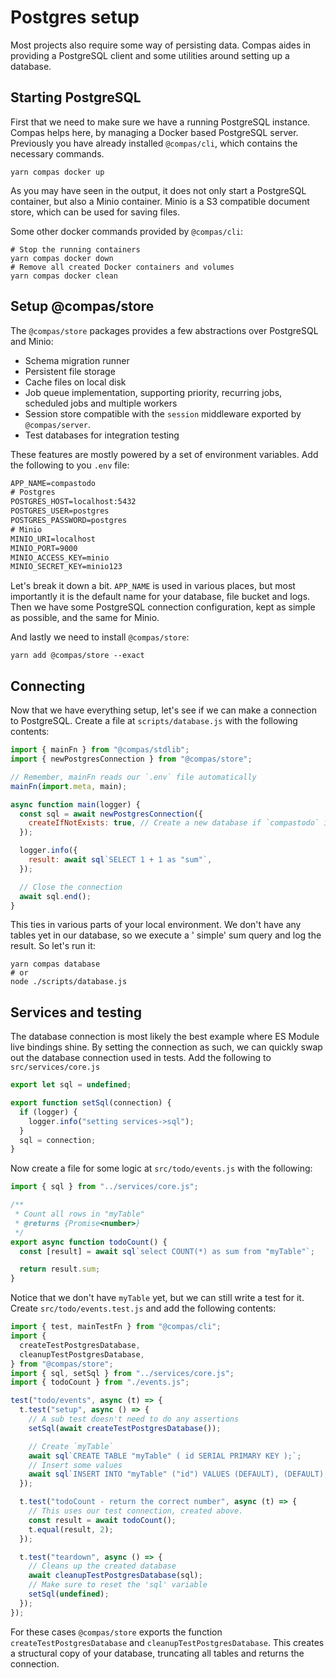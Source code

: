 # Postgres setup

Most projects also require some way of persisting data. Compas aides in
providing a PostgreSQL client and some utilities around setting up a database.

## Starting PostgreSQL

First that we need to make sure we have a running PostgreSQL instance. Compas
helps here, by managing a Docker based PostgreSQL server. Previously you have
already installed `@compas/cli`, which contains the necessary commands.

```shell
yarn compas docker up
```

As you may have seen in the output, it does not only start a PostgreSQL
container, but also a Minio container. Minio is a S3 compatible document store,
which can be used for saving files.

Some other docker commands provided by `@compas/cli`:

```shell
# Stop the running containers
yarn compas docker down
# Remove all created Docker containers and volumes
yarn compas docker clean
```

## Setup @compas/store

The `@compas/store` packages provides a few abstractions over PostgreSQL and
Minio:

- Schema migration runner
- Persistent file storage
- Cache files on local disk
- Job queue implementation, supporting priority, recurring jobs, scheduled jobs
  and multiple workers
- Session store compatible with the `session` middleware exported by
  `@compas/server`.
- Test databases for integration testing

These features are mostly powered by a set of environment variables. Add the
following to you `.env` file:

```txt
APP_NAME=compastodo
# Postgres
POSTGRES_HOST=localhost:5432
POSTGRES_USER=postgres
POSTGRES_PASSWORD=postgres
# Minio
MINIO_URI=localhost
MINIO_PORT=9000
MINIO_ACCESS_KEY=minio
MINIO_SECRET_KEY=minio123
```

Let's break it down a bit. `APP_NAME` is used in various places, but most
importantly it is the default name for your database, file bucket and logs. Then
we have some PostgreSQL connection configuration, kept as simple as possible,
and the same for Minio.

And lastly we need to install `@compas/store`:

```shell
yarn add @compas/store --exact
```

## Connecting

Now that we have everything setup, let's see if we can make a connection to
PostgreSQL. Create a file at `scripts/database.js` with the following contents:

```js
import { mainFn } from "@compas/stdlib";
import { newPostgresConnection } from "@compas/store";

// Remember, mainFn reads our `.env` file automatically
mainFn(import.meta, main);

async function main(logger) {
  const sql = await newPostgresConnection({
    createIfNotExists: true, // Create a new database if `compastodo` is not found
  });

  logger.info({
    result: await sql`SELECT 1 + 1 as "sum"`,
  });

  // Close the connection
  await sql.end();
}
```

This ties in various parts of your local environment. We don't have any tables
yet in our database, so we execute a ' simple' sum query and log the result. So
let's run it:

```shell
yarn compas database
# or
node ./scripts/database.js
```

## Services and testing

The database connection is most likely the best example where ES Module live
bindings shine. By setting the connection as such, we can quickly swap out the
database connection used in tests. Add the following to `src/services/core.js`

```js
export let sql = undefined;

export function setSql(connection) {
  if (logger) {
    logger.info("setting services->sql");
  }
  sql = connection;
}
```

Now create a file for some logic at `src/todo/events.js` with the following:

```js
import { sql } from "../services/core.js";

/**
 * Count all rows in "myTable"
 * @returns {Promise<number>}
 */
export async function todoCount() {
  const [result] = await sql`select COUNT(*) as sum from "myTable"`;

  return result.sum;
}
```

Notice that we don't have `myTable` yet, but we can still write a test for it.
Create `src/todo/events.test.js` and add the following contents:

```js
import { test, mainTestFn } from "@compas/cli";
import {
  createTestPostgresDatabase,
  cleanupTestPostgresDatabase,
} from "@compas/store";
import { sql, setSql } from "../services/core.js";
import { todoCount } from "./events.js";

test("todo/events", async (t) => {
  t.test("setup", async () => {
    // A sub test doesn't need to do any assertions
    setSql(await createTestPostgresDatabase());

    // Create `myTable`
    await sql`CREATE TABLE "myTable" ( id SERIAL PRIMARY KEY );`;
    // Insert some values
    await sql`INSERT INTO "myTable" ("id") VALUES (DEFAULT), (DEFAULT);`;
  });

  t.test("todoCount - return the correct number", async (t) => {
    // This uses our test connection, created above.
    const result = await todoCount();
    t.equal(result, 2);
  });

  t.test("teardown", async () => {
    // Cleans up the created database
    await cleanupTestPostgresDatabase(sql);
    // Make sure to reset the 'sql' variable
    setSql(undefined);
  });
});
```

For these cases `@compas/store` exports the function
`createTestPostgresDatabase` and `cleanupTestPostgresDatabase`. This creates a
structural copy of your database, truncating all tables and returns the
connection.
